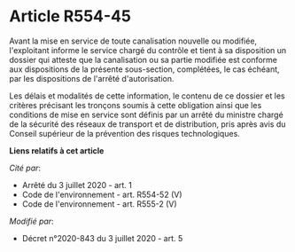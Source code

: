 # Article R554-45

Avant la mise en service de toute canalisation nouvelle ou modifiée, l'exploitant informe le service chargé du contrôle et
tient à sa disposition un dossier qui atteste que la canalisation ou sa partie modifiée est conforme aux dispositions de la
présente sous-section, complétées, le cas échéant, par les dispositions de l'arrêté d'autorisation.

Les délais et modalités de cette information, le contenu de ce dossier et les critères précisant les tronçons soumis à cette
obligation ainsi que les conditions de mise en service sont définis par un arrêté du ministre chargé de la sécurité des
réseaux de transport et de distribution, pris après avis du Conseil supérieur de la prévention des risques technologiques.

**Liens relatifs à cet article**

_Cité par_:

  - Arrêté du 3 juillet 2020 - art. 1
  - Code de l'environnement - art. R554-52 (V)
  - Code de l'environnement - art. R555-2 (V)

_Modifié par_:

  - Décret n°2020-843 du 3 juillet 2020 - art. 5
